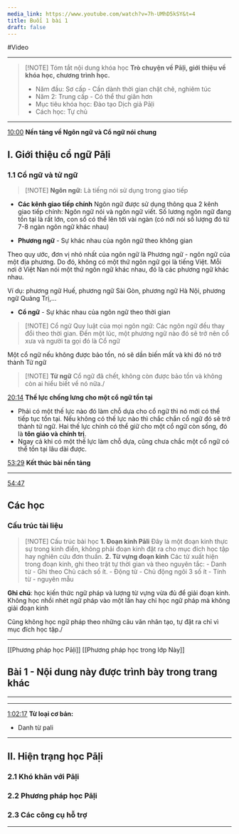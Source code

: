 ```yaml
---
media_link: https://www.youtube.com/watch?v=7h-UMhD5kSY&t=4
title: Buổi 1 bài 1
draft: false
---
```

#Video

---
> [!NOTE] Tóm tắt nội dung khóa học
> **Trò chuyện về Pāḷi, giới thiệu về khóa học, chương trình học.** 
> - Năm đầu: Sơ cấp - Cần dành thời gian chặt chẽ, nghiêm túc
> - Năm 2: Trung cấp - Có thể thư giãn hơn
> - Mục tiêu khóa học: Đào tạo Dịch giả Pāḷi
> - Cách học: Tự chủ

---
[10:00](https://www.youtube.com/watch?t=600&v=7h-UMhD5kSY)
**Nền tảng về Ngôn ngữ và Cổ ngữ nói chung**

## I. Giới thiệu cổ ngữ Pāḷi

### 1.1 Cổ ngữ và tử ngữ

> [!NOTE] **Ngôn ngữ:**
> Là tiếng nói sử dụng trong giao tiếp

- **Các kênh giao tiếp chính**
Ngôn ngữ được sử dụng thông qua 2 kênh giao tiếp chính: Ngôn ngữ nói và ngôn ngữ viết. Số lương ngôn ngữ đang tồn tại là rất lớn, con số có thể lên tới vài ngàn (có nới nói số lượng đó từ 7-8 ngàn ngôn ngữ khác nhau)

- **Phương ngữ** - Sự khác nhau của ngôn ngữ theo không gian

Theo quy ước, đơn vị nhỏ nhất của ngôn ngữ là Phương ngữ - ngôn ngữ của một địa phương.
Do đó, không có một thứ ngôn ngữ gọi là tiếng Việt. Mỗi nơi ở Việt Nan nói một thứ ngôn ngữ khác nhau, đó là các phương ngữ khác nhau.

Ví dụ: phương ngữ Huế, phương ngữ Sài Gòn, phương ngữ Hà Nội, phương ngữ Quảng Trị,...

- **Cổ ngữ** - Sự khác nhau của ngôn ngữ theo thời gian

> [!NOTE] Cổ ngữ
> Quy luật của mọi ngôn ngữ: Các ngôn ngữ đều thay đổi theo thời gian. Đến một lúc, một phương ngữ nào đó sẽ trở nên cổ xưa và người ta gọi đó là Cổ ngữ

Một cổ ngữ nếu không được bảo tồn, nó sẽ dần biến mất và khi đó nó trở thành Tử ngữ


> [!NOTE] **Tử ngữ**
> Cổ ngữ đã chết, không còn được bảo tồn và không còn ai hiểu biết về nó nữa./

 [20:14](https://www.youtube.com/watch?t=1214&v=7h-UMhD5kSY)
 **Thế lực chống lưng cho một cổ ngữ tồn tại** 
 
- Phải có một thế lực nào đó làm chỗ dựa cho cổ ngữ thì nó mới có thể tiếp tục tồn tại. Nếu không có thế lực nào thì chắc chắn cổ ngữ đó sẽ trở thành tử ngữ. Hai thế lực chính có thể giữ cho một cổ ngữ còn sống, đó là **tôn giáo và chính trị**. 
- Ngay cả khi có một thế lực làm chỗ dựa, cũng chưa chắc một cổ ngữ có thể tồn tại lâu dài được.

[53:29](https://www.youtube.com/watch?t=3209&v=7h-UMhD5kSY)
**Kết thúc bài nền tảng**

---
[54:47](https://www.youtube.com/watch?t=3287&v=7h-UMhD5kSY)
## **Các học**
### Cấu trúc tài liệu
> [!NOTE] Cấu trúc bài học
>  **1. Đoạn kinh Pāli**
>  Đây là một đoạn kinh thực sự trong kinh điển, không phải đoạn kinh đặt ra cho mục đích học tập hay nghiên cứu đơn thuần.
**2. Từ vựng đoạn kinh**
Các từ xuất hiện trong đoạn kinh, ghi theo trật tự thời gian và theo nguyên tắc: 
	- Danh từ - Ghi theo Chủ cách số ít. 
	- Động từ - Chủ động ngôi 3 số ít
	- Tính từ - nguyên mẫu

**Ghi chú**: học kiến thức ngữ pháp và lượng từ vựng vừa đủ để giải đoạn kinh. Không học nhồi nhét ngữ pháp vào một lần hay chỉ học ngữ pháp mà không giải đoạn kinh

Cũng không học ngữ pháp theo những câu văn nhân tạo, tự đặt ra chỉ vì mục đích học tập./

---
[[Phương pháp học Pāḷi]]
[[Phương pháp học trong lớp Này]]


## Bài 1 - Nội dung này được trình bày trong trang khác
---
---
[1:02:17](https://www.youtube.com/watch?t=3737&v=7h-UMhD5kSY)
**Từ loại cơ bản:**
- Danh từ pali


---
## II. Hiện trạng học Pāḷi
### 2.1 Khó khăn với Pāḷi
### 2.2 Phương pháp học Pāḷi

### 2.3 Các công cụ hỗ trợ


---
